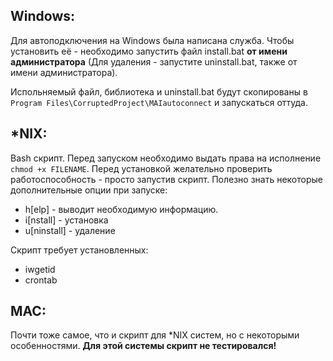 Windows:
-------------------------
Для автоподключения на Windows была написана служба.
Чтобы установить её - необходимо запустить файл install.bat **от имени администратора** (Для удаления - запустите uninstall.bat, также от имени администратора).

Испольняемый файл, библиотека и uninstall.bat будут скопированы в `Program Files\CorruptedProject\MAIautoconnect` и запускаться оттуда. 

*NIX:
-------------------------
Bash скрипт. Перед запуском необходимо выдать права на исполнение `chmod +x FILENAME`.
Перед установкой желательно проверить работоспособность - просто запустив скрипт. 
Полезно знать некоторые дополнительные опции при запуске:
* h[elp] - выводит необходимую информацию.
* i[nstall] - установка
* u[ninstall] - удаление

Скрипт требует установленных:
* iwgetid
* crontab

MAC:
-------------------------
Почти тоже самое, что и скрипт для *NIX систем, но с некоторыми особенностями.
**Для этой системы скрипт не тестировался!**
